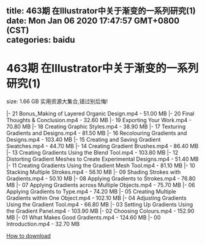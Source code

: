 
title: 463期 在Illustrator中关于渐变的一系列研究(1)
date: Mon Jan 06 2020 17:47:57 GMT+0800 (CST)    
categories: baidu
---

# 463期 在Illustrator中关于渐变的一系列研究(1)
size: 1.66 GB
 实用资源大集合,错过别后悔!
 
|- 21 Bonus_Making of Layered Organic Design.mp4 - 51.00 MB
|- 20 Final Thoughts & Conclusion.mp4 - 32.60 MB
|- 19 Exporting Your Work.mp4 - 70.80 MB
|- 18 Creating Graphic Styles.mp4 - 38.90 MB
|- 17 Texturing Gradients and Designs.mp4 - 81.50 MB
|- 16 Recolouring Gradients and Designs.mp4 - 103.40 MB
|- 15 Creating and Saving Gradient Swatches.mp4 - 44.70 MB
|- 14 Creating Gradient Brushes.mp4 - 86.40 MB
|- 13 Creating Gradients Using the Blend Tool.mp4 - 103.80 MB
|- 12 Distorting Gradient Meshes to Create Experimental Designs.mp4 - 51.40 MB
|- 11 Creating Gradients Using the Gradient Mesh Tool.mp4 - 81.10 MB
|- 10 Stacking Multiple Strokes.mp4 - 56.10 MB
|- 09 Shading Strokes with Gradients.mp4 - 50.10 MB
|- 08 Applying Gradients to Strokes.mp4 - 76.80 MB
|- 07 Applying Gradients across Multiple Objects.mp4 - 75.70 MB
|- 06 Applying Gradients to Type.mp4 - 74.20 MB
|- 05 Creating Multiple Gradients within One Object.mp4 - 102.10 MB
|- 04 Adjusting Gradients Using the Gradient Tool.mp4 - 66.80 MB
|- 03 Setting Up Gradients Using the Gradient Panel.mp4 - 103.90 MB
|- 02 Choosing Colours.mp4 - 152.90 MB
|- 01 What Makes Good Gradients.mp4 - 124.60 MB
|- 00 Introduction.mp4 - 32.70 MB

[How to download](https://bpcam.bemobtrk.com/go/2ceec3aa-1ca2-46d6-b9ff-aaa5c184517c?jno=2554)